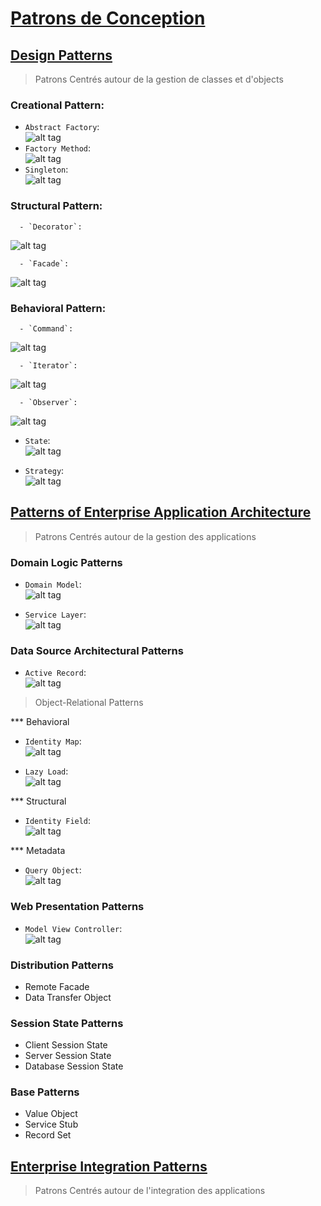 # [Patrons de Conception](https://fr.wikipedia.org/wiki/Patron_de_conception)  

## [Design Patterns](https://en.wikipedia.org/wiki/Design_Patterns)  
   > Patrons Centrés autour de la gestion de classes et d'objects  
   
### Creational Pattern:  
   - `Abstract Factory`:   
![alt tag](https://upload.wikimedia.org/wikipedia/commons/4/4c/Abstract_Factory.png) 
   - `Factory Method`:  
![alt tag](https://upload.wikimedia.org/wikipedia/commons/thumb/d/df/New_WikiFactoryMethod.png/734px-New_WikiFactoryMethod.png) 
   - `Singleton`:  
![alt tag](https://upload.wikimedia.org/wikipedia/commons/f/fb/Singleton_UML_class_diagram.svg)
   
### Structural Pattern:  
   
      - `Decorator`:   
![alt tag](https://upload.wikimedia.org/wikipedia/commons/e/e9/Decorator_UML_class_diagram.svg)  

      - `Facade`:   
![alt tag](https://upload.wikimedia.org/wikipedia/en/5/57/Example_of_Facade_design_pattern_in_UML.png)  

### Behavioral Pattern:  

      - `Command`:   
   ![alt tag](https://upload.wikimedia.org/wikipedia/commons/b/bf/Command_pattern.svg)

      - `Iterator`:   
   ![alt tag](https://upload.wikimedia.org/wikipedia/commons/1/13/Iterator_UML_class_diagram.svg)


      - `Observer`:   
   ![alt tag](https://upload.wikimedia.org/wikipedia/commons/8/8d/Observer.svg)
   
   - `State`:   
   ![alt tag](https://upload.wikimedia.org/wikipedia/commons/e/e8/State_Design_Pattern_UML_Class_Diagram.svg)
   
   - `Strategy`:   
   ![alt tag](https://upload.wikimedia.org/wikipedia/commons/3/39/Strategy_Pattern_in_UML.png)
   
   
## [Patterns of Enterprise Application Architecture](https://www.martinfowler.com/books/eaa.html)  
   > Patrons Centrés autour de la gestion des applications  
   
### Domain Logic Patterns
   
   - `Domain Model`:   
   ![alt tag](https://upload.wikimedia.org/wikipedia/commons/2/2d/Domain_model.png)

   - `Service Layer`:   
   ![alt tag](https://martinfowler.com/eaaCatalog/ServiceLayerSketch.gif)


### Data Source Architectural Patterns
   
   - `Active Record`:   
   ![alt tag](https://www.martinfowler.com/eaaCatalog/activeRecordSketch.gif)

   > Object-Relational Patterns
   
*** Behavioral 
   
   - `Identity Map`:   
   ![alt tag](https://www.martinfowler.com/eaaCatalog/idMapperSketch.gif)
   
   - `Lazy Load`:   
   ![alt tag](https://www.martinfowler.com/eaaCatalog/lazyLoadSketch.gif)

*** Structural
   - `Identity Field`:   
   ![alt tag](https://www.martinfowler.com/eaaCatalog/idFieldSketch.gif)

*** Metadata
   - `Query Object`:   
   ![alt tag](https://www.martinfowler.com/eaaCatalog/queryObjectSketch.gif)


### Web Presentation Patterns
   
   - `Model View Controller`:   
   ![alt tag](https://upload.wikimedia.org/wikipedia/commons/a/a0/MVC-Process.svg)
   
### Distribution Patterns  
   - Remote Facade  
   - Data Transfer Object  

### Session State Patterns  
   - Client Session State  
   - Server Session State  
   - Database Session State  

### Base Patterns  
   - Value Object  
   - Service Stub  
   - Record Set  

   
## [Enterprise Integration Patterns](http://www.enterpriseintegrationpatterns.com/)  
   > Patrons Centrés autour de l'integration des applications  


